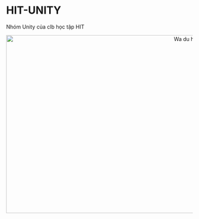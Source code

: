 # HIT-UNITY
Nhóm Unity của clb học tập HIT
<div align="center">
	<img src="https://user-images.githubusercontent.com/52252046/104687172-422a1400-5731-11eb-85c6-12856e383df0.png" alt="Wa du hek" height="480" width="960">
</div>
